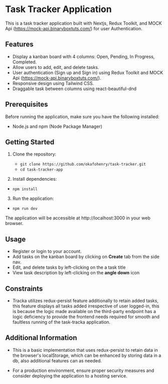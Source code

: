 # Task Tracker Application

This is a task tracker application built with Nextjs, Redux Toolkit, and MOCK Api (https://mock-api.binaryboxtuts.com/) for user Authentication.

## Features

- Display a kanban board with 4 columns: Open, Pending, In Progress, Completed.
- Allow users to add, edit, and delete tasks.
- User authentication (Sign up and Sign in) using Redux Toolkit and MOCK Api (https://mock-api.binaryboxtuts.com/).
- Responsive design using Tailwind CSS.
- Draggable task between columns using react-beautiful-dnd

## Prerequisites

Before running the application, make sure you have the following installed:

- Node.js and npm (Node Package Manager)

## Getting Started

1. Clone the repository:

   - ``` git clone https://github.com/okafohenry/task-tracker.git ```
   - ```cd task-tracker-app```

2. Install dependencies:
  - ```npm install```

3. Run the application:
 - ```npm run dev```

The application will be accessible at http://localhost:3000 in your web browser.

## Usage

- Register or login to your account.
- Add tasks on the kanban board by clicking on **Create** tab from the side nav.
- Edit, and delete tasks by left-clicking on the a task title
- View task description by left-clicking on the **angle down** icon

## Constraints

- Tracka utilizes redux-persist feature additionally to retain added tasks, this feature displays all tasks added irrespective of user logged-in, this is because the logic made available on the third-party endpoint has a logic deficiency to provide the frontend needs required for smooth and faultless running of the task-tracka application.


## Additional Information

- This is a basic implementation that uses redux-persist to retain data in the browser's localStorage, which can be enhanced by storing data in a db, also additional features can as needed.

- For a production environment, ensure proper security measures and consider deploying the application to a hosting service.
